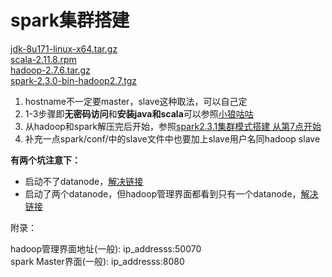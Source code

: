 # spark集群搭建

[jdk-8u171-linux-x64.tar.gz](https://www.oracle.com/technetwork/java/javase/downloads/java-archive-javase8-2177648.html)<br>
[scala-2.11.8.rpm](https://www.scala-lang.org/download/2.11.8.html)<br>
[hadoop-2.7.6.tar.gz](https://archive.apache.org/dist/hadoop/core/hadoop-2.7.6/)<br>
[spark-2.3.0-bin-hadoop2.7.tgz](https://archive.apache.org/dist/spark/spark-2.3.0/)


1. hostname不一定要master，slave这种取法，可以自己定<br>
2. 1-3步骤即**无密码访问**和**安装java和scala**可以参照[小狼咕咕](https://www.cnblogs.com/zengxiaoliang/p/6478859.html)<br>
3. 从hadoop和spark解压完后开始，参照[spark2.3.1集群模式搭建 从第7点开始](https://blog.csdn.net/p_q_hersen/article/details/81394095)<br>
4. 补充一点spark/conf/中的slave文件中也要加上slave用户名同hadoop slave<br>

**有两个坑注意下：**
 - 启动不了datanode，[解决链接](https://blog.csdn.net/ss762349239/article/details/52758064)
 - 启动了两个datanode，但hadoop管理界面都看到只有一个datanode，[解决链接](https://blog.csdn.net/baidu_19473529/article/details/52996380)
 

附录：

hadoop管理界面地址(一般): ip_addresss:50070<br>
spark Master界面(一般): ip_addresss:8080
